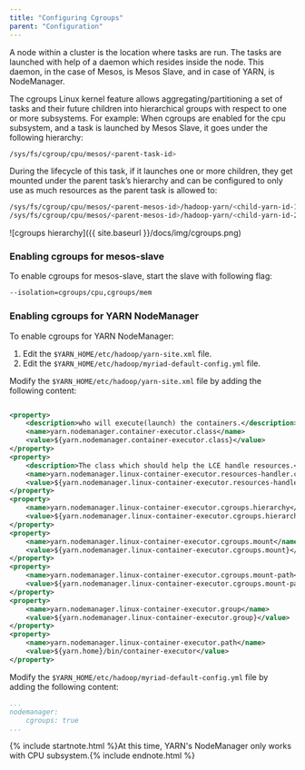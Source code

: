```yaml
---
title: "Configuring Cgroups"
parent: "Configuration"
---
```


A node within a cluster is the location where tasks are run. The tasks are launched with help of a daemon which resides inside the node. This daemon, in the case of Mesos, is Mesos Slave, and in case of YARN, is NodeManager.

The cgroups Linux kernel feature allows aggregating/partitioning a set of tasks and their future children into hierarchical groups with respect to one or more subsystems. For example: When cgroups are enabled for the cpu subsystem, and a task is launched by Mesos Slave, it goes under the following hierarchy:

```bash
/sys/fs/cgroup/cpu/mesos/<parent-task-id>
```

During the lifecycle of this task, if it launches one or more children, they get mounted under the parent task’s hierarchy and can be configured to only use as much resources as the parent task is allowed to:

```bash
/sys/fs/cgroup/cpu/mesos/<parent-mesos-id>/hadoop-yarn/<child-yarn-id-1>
/sys/fs/cgroup/cpu/mesos/<parent-mesos-id>/hadoop-yarn/<child-yarn-id-2>
```

![cgroups hierarchy]({{ site.baseurl }}/docs/img/cgroups.png)

### Enabling cgroups for mesos-slave

To enable cgroups for mesos-slave, start the slave with following flag:

```bash
--isolation=cgroups/cpu,cgroups/mem
```

### Enabling cgroups for YARN NodeManager

To enable cgroups for YARN NodeManager:

1. Edit the `$YARN_HOME/etc/hadoop/yarn-site.xml` file.
2. Edit the `$YARN_HOME/etc/hadoop/myriad-default-config.yml` file.


Modify the `$YARN_HOME/etc/hadoop/yarn-site.xml` file by adding the following content:  

```xml

<property>
    <description>who will execute(launch) the containers.</description>
    <name>yarn.nodemanager.container-executor.class</name>
    <value>${yarn.nodemanager.container-executor.class}</value>
</property>
<property>
    <description>The class which should help the LCE handle resources.</description>
    <name>yarn.nodemanager.linux-container-executor.resources-handler.class</name>
    <value>${yarn.nodemanager.linux-container-executor.resources-handler.class}</value>
</property>
<property>
    <name>yarn.nodemanager.linux-container-executor.cgroups.hierarchy</name>
    <value>${yarn.nodemanager.linux-container-executor.cgroups.hierarchy}</value>
</property>
<property>
    <name>yarn.nodemanager.linux-container-executor.cgroups.mount</name>
    <value>${yarn.nodemanager.linux-container-executor.cgroups.mount}</value>
</property>
<property>
    <name>yarn.nodemanager.linux-container-executor.cgroups.mount-path</name>
    <value>${yarn.nodemanager.linux-container-executor.cgroups.mount-path}</value>
</property>
<property>
    <name>yarn.nodemanager.linux-container-executor.group</name>
    <value>${yarn.nodemanager.linux-container-executor.group}</value>
</property>
<property>
    <name>yarn.nodemanager.linux-container-executor.path</name>
    <value>${yarn.home}/bin/container-executor</value>
</property>


```

Modify the `$YARN_HOME/etc/hadoop/myriad-default-config.yml` file by adding the following content:


```yaml
...
nodemanager:
    cgroups: true
...
```

{% include startnote.html %}At this time, YARN's NodeManager only works with CPU subsystem.{% include endnote.html %}

